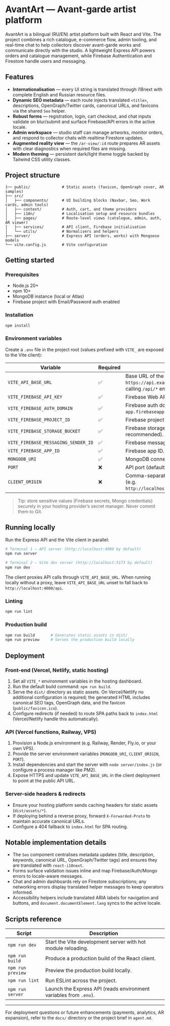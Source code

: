 # AvantArt — Avant-garde artist platform

AvantArt is a bilingual (RU/EN) artist platform built with React and Vite. The project combines a rich catalogue, e-commerce flow, admin tooling, and real-time chat to help collectors discover avant-garde works and communicate directly with the studio. A lightweight Express API powers orders and catalogue management, while Firebase Authentication and Firestore handle users and messaging.

## Features

- **Internationalisation** — every UI string is translated through i18next with complete English and Russian resource files.
- **Dynamic SEO metadata** — each route injects translated `<title>`, descriptions, OpenGraph/Twitter cards, canonical URLs, and favicons via the shared `Seo` helper.
- **Robust forms** — registration, login, cart checkout, and chat inputs validate on blur/submit and surface Firebase/API errors in the active locale.
- **Admin workspace** — studio staff can manage artworks, monitor orders, and respond to collector chats with realtime Firestore updates.
- **Augmented reality view** — the `/ar-view/:id` route prepares AR assets with clear diagnostics when required files are missing.
- **Modern theming** — persistent dark/light theme toggle backed by Tailwind CSS utility classes.

## Project structure

```
├── public/              # Static assets (favicon, OpenGraph cover, AR samples)
├── src/
│   ├── components/      # UI building blocks (Navbar, Seo, Work cards, admin tools)
│   ├── context/         # Auth, cart, and theme providers
│   ├── i18n/            # Localisation setup and resource bundles
│   ├── pages/           # Route-level views (catalogue, admin, auth, AR viewer)
│   ├── services/        # API client, Firebase initialisation
│   └── utils/           # Normalisers and helpers
├── server/              # Express API (orders, works) with Mongoose models
└── vite.config.js       # Vite configuration
```

## Getting started

### Prerequisites

- Node.js 20+
- npm 10+
- MongoDB instance (local or Atlas)
- Firebase project with Email/Password auth enabled

### Installation

```bash
npm install
```

### Environment variables

Create a `.env` file in the project root (values prefixed with `VITE_` are exposed to the Vite client):

| Variable | Required | Description |
| --- | --- | --- |
| `VITE_API_BASE_URL` | ✅ | Base URL of the Express API (e.g. `https://api.example.com`). Used by the client when calling `/api/*` endpoints. |
| `VITE_FIREBASE_API_KEY` | ✅ | Firebase Web API key. |
| `VITE_FIREBASE_AUTH_DOMAIN` | ✅ | Firebase auth domain (e.g. `your-app.firebaseapp.com`). |
| `VITE_FIREBASE_PROJECT_ID` | ✅ | Firebase project ID. |
| `VITE_FIREBASE_STORAGE_BUCKET` | ✅ | Firebase storage bucket (optional but recommended). |
| `VITE_FIREBASE_MESSAGING_SENDER_ID` | ✅ | Firebase messaging sender ID. |
| `VITE_FIREBASE_APP_ID` | ✅ | Firebase app ID. |
| `MONGODB_URI` | ✅ | MongoDB connection string for the Express API. |
| `PORT` | ❌ | API port (defaults to `4000`). |
| `CLIENT_ORIGIN` | ❌ | Comma-separated list of origins allowed by CORS (e.g. `http://localhost:5173,https://avantart.example`). |

> Tip: store sensitive values (Firebase secrets, Mongo credentials) securely in your hosting provider’s secret manager. Never commit them to Git.

## Running locally

Run the Express API and the Vite client in parallel:

```bash
# Terminal 1 — API server (http://localhost:4000 by default)
npm run server

# Terminal 2 — Vite dev server (http://localhost:5173 by default)
npm run dev
```

The client proxies API calls through `VITE_API_BASE_URL`. When running locally without a proxy, leave `VITE_API_BASE_URL` unset to fall back to `http://localhost:4000/api`.

### Linting

```bash
npm run lint
```

### Production build

```bash
npm run build       # Generates static assets in dist/
npm run preview     # Serves the production build locally
```

## Deployment

### Front-end (Vercel, Netlify, static hosting)

1. Set all `VITE_*` environment variables in the hosting dashboard.
2. Run the default build command: `npm run build`.
3. Serve the `dist/` directory as static assets. On Vercel/Netlify no additional configuration is required; the generated HTML includes canonical SEO tags, OpenGraph data, and the favicon (`public/favicon.ico`).
4. Configure redirects (if needed) to route SPA paths back to `index.html` (Vercel/Netlify handle this automatically).

### API (Vercel functions, Railway, VPS)

1. Provision a Node.js environment (e.g. Railway, Render, Fly.io, or your own VPS).
2. Provide the server environment variables (`MONGODB_URI`, `CLIENT_ORIGIN`, `PORT`).
3. Install dependencies and start the server with `node server/index.js` (or configure a process manager like PM2).
4. Expose HTTPS and update `VITE_API_BASE_URL` in the client deployment to point at the public API URL.

### Server-side headers & redirects

- Ensure your hosting platform sends caching headers for static assets (`dist/assets/*`).
- If deploying behind a reverse proxy, forward `X-Forwarded-Proto` to maintain accurate canonical URLs.
- Configure a 404 fallback to `index.html` for SPA routing.

## Notable implementation details

- The `Seo` component centralises metadata updates (title, description, keywords, canonical URL, OpenGraph/Twitter tags) and ensures they are translated with `react-i18next`.
- Forms surface validation issues inline and map Firebase/Auth/Mongo errors to locale-aware messages.
- Chat and admin dashboards rely on Firestore subscriptions; any networking errors display translated helper messages to keep operators informed.
- Accessibility helpers include translated ARIA labels for navigation and buttons, and `document.documentElement.lang` syncs to the active locale.

## Scripts reference

| Script | Description |
| --- | --- |
| `npm run dev` | Start the Vite development server with hot module reloading. |
| `npm run build` | Produce a production build of the React client. |
| `npm run preview` | Preview the production build locally. |
| `npm run lint` | Run ESLint across the project. |
| `npm run server` | Launch the Express API (reads environment variables from `.env`). |

---

For deployment questions or future enhancements (payments, analytics, AR expansion), refer to the `docs/` directory or the project brief in `agent.md`.
